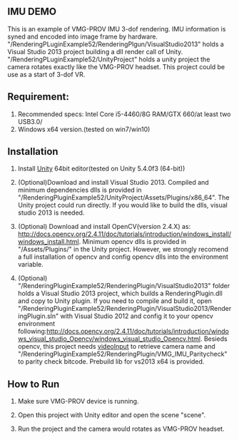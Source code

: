 
## IMU DEMO

This is an example of VMG-PROV IMU 3-dof rendering. IMU information is syned and encoded into image frame by hardware. "/RenderingPLuginExample52/RenderingPlgun/VisualStudio2013" holds a Visual Studio 2013 project building a dll render call of Unity. "/RenderingPLuginExample52/UnityProject" holds a unity project the camera rotates exactly like the VMG-PROV headset. This project could be use as a start of 3-dof VR.

## Requirement:

1.  Recommended specs: Intel Core i5-4460/8G RAM/GTX 660/at least two USB3.0/
2.  Windows x64 version.(tested on win7/win10)

## Installation

1.  Install [Unity](https://unity3d.com/) 64bit editor(tested on Unity 5.4.0f3 (64-bit))

2.  (Optional)Download and install Visual Studio 2013. Compiled and minimum dependencies dlls is provided in "/RenderingPluginExample52/UnityProject/Assets/Plugins/x86_64". The Unity project could run directly. If you would like to build the dlls, visual studio 2013 is needed.

3.  (Optional) Download and install OpenCV(version 2.4.X) as: http://docs.opencv.org/2.4.11/doc/tutorials/introduction/windows_install/windows_install.html. Minimum opencv dlls is provided in "/Assets/Plugins/" in the Unity project. However, we strongly recomend a full installation of opencv and config opencv dlls into the environment variable.

4.  (Optional) "/RenderingPluginExample52/RenderingPlugin/VisualStudio2013" folder holds a Visual Studio 2013 project, which builds a RenderingPlugin.dll and copy to Unity plugin. If you need to compile and build it, open "/RenderingPluginExample52/RenderingPlugin/VisualStudio2013/RenderingPlugin.sln" with Visual Studio 2012 and config it to your opencv environment following:http://docs.opencv.org/2.4.11/doc/tutorials/introduction/windows_visual_studio_Opencv/windows_visual_studio_Opencv.html. Besieds opencv, this project needs [videoInput](https://github.com/ofTheo/videoInput) to retrieve camera name and "/RenderingPluginExample52/RenderingPlugin/VMG_IMU_Paritycheck" to parity check bitcode. Prebuild lib for vs2013 x64 is provided.

## How to Run

1.  Make sure VMG-PROV device is running.

2.  Open this project with Unity editor and open the scene "scene".

3.  Run the project and the camera would rotates as VMG-PROV headset.
